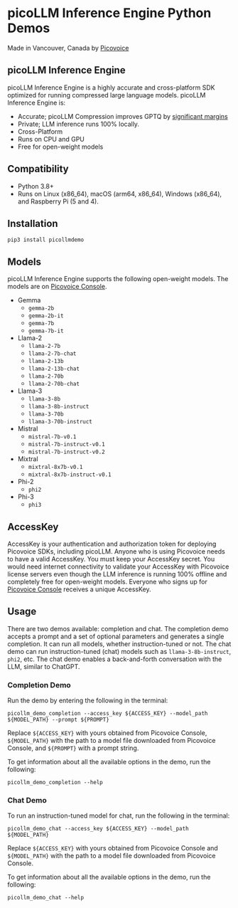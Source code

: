 # picoLLM Inference Engine Python Demos

Made in Vancouver, Canada by [Picovoice](https://picovoice.ai)

## picoLLM Inference Engine

picoLLM Inference Engine is a highly accurate and cross-platform SDK optimized for running compressed large language
models. picoLLM Inference Engine is:

- Accurate; picoLLM Compression improves GPTQ by [significant margins](https://picovoice.ai/blog/picollm-towards-optimal-llm-quantization/)
- Private; LLM inference runs 100% locally.
- Cross-Platform
- Runs on CPU and GPU
- Free for open-weight models

## Compatibility

- Python 3.8+
- Runs on Linux (x86_64), macOS (arm64, x86_64), Windows (x86_64), and Raspberry Pi (5 and 4).

## Installation

```console
pip3 install picollmdemo
```

## Models

picoLLM Inference Engine supports the following open-weight models. The models are on
[Picovoice Console](https://console.picovoice.ai/).

- Gemma
    - `gemma-2b`
    - `gemma-2b-it`
    - `gemma-7b`
    - `gemma-7b-it`
- Llama-2
    - `llama-2-7b`
    - `llama-2-7b-chat`
    - `llama-2-13b`
    - `llama-2-13b-chat`
    - `llama-2-70b`
    - `llama-2-70b-chat`
- Llama-3
    - `llama-3-8b`
    - `llama-3-8b-instruct`
    - `llama-3-70b`
    - `llama-3-70b-instruct`
- Mistral
    - `mistral-7b-v0.1`
    - `mistral-7b-instruct-v0.1`
    - `mistral-7b-instruct-v0.2`
- Mixtral
    - `mixtral-8x7b-v0.1`
    - `mixtral-8x7b-instruct-v0.1`
- Phi-2
  - `phi2`
- Phi-3
  - `phi3`

## AccessKey

AccessKey is your authentication and authorization token for deploying Picovoice SDKs, including picoLLM. Anyone who is
using Picovoice needs to have a valid AccessKey. You must keep your AccessKey secret. You would need internet
connectivity to validate your AccessKey with Picovoice license servers even though the LLM inference is running 100%
offline and completely free for open-weight models. Everyone who signs up for
[Picovoice Console](https://console.picovoice.ai/) receives a unique AccessKey.

## Usage

There are two demos available: completion and chat. The completion demo accepts a prompt and a set of optional
parameters and generates a single completion. It can run all models, whether instruction-tuned or not. The chat demo can
run instruction-tuned (chat) models such as `llama-3-8b-instruct`, `phi2`, etc. The chat demo enables a back-and-forth
conversation with the LLM, similar to ChatGPT.

### Completion Demo

Run the demo by entering the following in the terminal:

```console
picollm_demo_completion --access_key ${ACCESS_KEY} --model_path ${MODEL_PATH} --prompt ${PROMPT}
```

Replace `${ACCESS_KEY}` with yours obtained from Picovoice Console, `${MODEL_PATH}` with the path to a model file
downloaded from Picovoice Console, and `${PROMPT}` with a prompt string.

To get information about all the available options in the demo, run the following:

```console
picollm_demo_completion --help
```

### Chat Demo

To run an instruction-tuned model for chat, run the following in the terminal:

```console
picollm_demo_chat --access_key ${ACCESS_KEY} --model_path ${MODEL_PATH}
```

Replace `${ACCESS_KEY}` with yours obtained from Picovoice Console and `${MODEL_PATH}` with the path to a model file
downloaded from Picovoice Console.

To get information about all the available options in the demo, run the following:

```console
picollm_demo_chat --help
```
